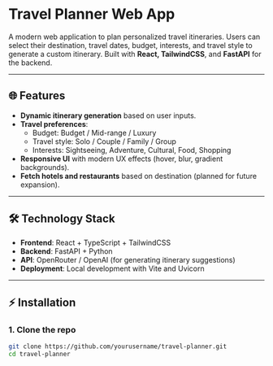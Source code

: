 # Travel Planner Web App

A modern web application to plan personalized travel itineraries. Users can select their destination, travel dates, budget, interests, and travel style to generate a custom itinerary. Built with **React, TailwindCSS**, and **FastAPI** for the backend.

---

## 🌐 Features

- **Dynamic itinerary generation** based on user inputs.
- **Travel preferences**:
  - Budget: Budget / Mid-range / Luxury
  - Travel style: Solo / Couple / Family / Group
  - Interests: Sightseeing, Adventure, Cultural, Food, Shopping
- **Responsive UI** with modern UX effects (hover, blur, gradient backgrounds).
- **Fetch hotels and restaurants** based on destination (planned for future expansion).

---

## 🛠 Technology Stack

- **Frontend**: React + TypeScript + TailwindCSS
- **Backend**: FastAPI + Python
- **API**: OpenRouter / OpenAI (for generating itinerary suggestions)
- **Deployment**: Local development with Vite and Uvicorn

---

## ⚡ Installation

### 1. Clone the repo
```bash
git clone https://github.com/yourusername/travel-planner.git
cd travel-planner

